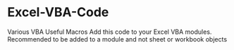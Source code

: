 # Excel-VBA-Code
Various VBA Useful Macros
Add this code to your Excel VBA modules. Recommended to be added to a module and not sheet or workbook objects
